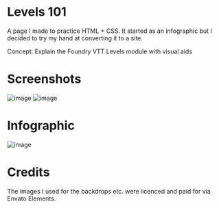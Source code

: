 # Levels 101
A page I made to practice HTML + CSS. It started as an infographic but I decided to try my hand at converting it to a site.

Concept: Explain the Foundry VTT Levels module with visual aids


# Screenshots
![image](https://user-images.githubusercontent.com/95392008/147806209-ae3fb531-7f00-49d2-9fd5-0eac7353bbb5.png)
![image](https://user-images.githubusercontent.com/95392008/147806216-9feedd28-1e30-4710-b94d-550998e9a0bd.png)


# Infographic 
![image](https://user-images.githubusercontent.com/95392008/147805983-f4f8fd47-6476-44f8-a760-4f6bce3fb5e1.png)

# Credits
The images I used for the backdrops etc. were licenced and paid for via Envato Elements. 
